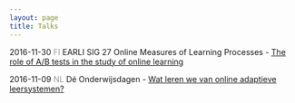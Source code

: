 ```yaml
---
layout: page
title: Talks
---
```


2016-11-30 <font color="#999999">FI</font> EARLI SIG 27 Online Measures of Learning Processes - <a href="/assets/talks/2016_EARLISIG27.html">The role of A/B tests in the study of online learning</a>

2016-11-09 <font color="#999999">NL</font> Dé Onderwijsdagen - <a href="/assets/talks/2016_Talk_Onderwijsdagen.html">Wat leren we van online adaptieve leersystemen?</a>

<!---
https://techinonderwijs.wordpress.com/2016/11/11/wat-kunnen-we-leren-van-adaptieve-leersystemen/
-->
